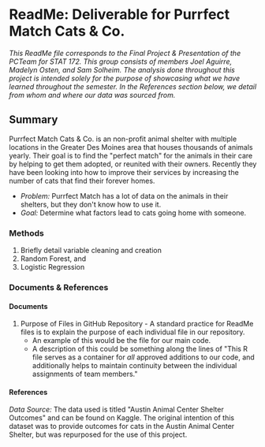 # ReadMe: Deliverable for Purrfect Match Cats & Co. 
*This ReadMe file corresponds to the Final Project & Presentation of the PCTeam for STAT 172. This group consists of members Joel Aguirre, Madelyn Osten, and Sam Solheim. The analysis done throughout this project is intended solely for the purpose of showcasing what we have learned throughout the semester. In the References section below, we detail from whom and where our data was sourced from.*

## Summary
Purrfect Match Cats & Co. is an non-profit animal shelter with multiple locations in the Greater Des Moines area that houses thousands of animals yearly. Their goal is to find the "perfect match" for the animals in their care by helping to get them adopted, or reunited with their owners. Recently they have been looking into how to improve their services by increasing the number of cats that find their forever homes. 
- *Problem:* Purrfect Match has a lot of data on the animals in their shelters, but they don't know how to use it. 
- *Goal:* Determine what factors lead to cats going home with someone. 


### Methods
1. Briefly detail variable cleaning and creation
2. Random Forest, and
3. Logistic Regression

### Documents & References
#### Documents

1. Purpose of Files in GitHub Repository - A standard practice for ReadMe files is to explain the purpose of each individual file in our repository. 
   - An example of this would be the file for our main code. 
   - A description of this could be something along the lines of "This R file serves as a container for *all* approved additions to our code, and additionally helps to maintain continuity between the individual assignments of team members."

#### References
*Data Source:* The data used is titled "Austin Animal Center Shelter Outcomes" and can be found on Kaggle. The original intention of this dataset was to provide outcomes for cats in the Austin Animal Center Shelter, but was repurposed for the use of this project. 

